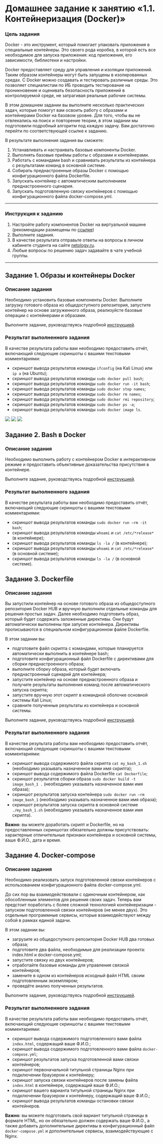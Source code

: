 # Домашнее задание к занятию «1.1. Контейнеризация (Docker)»

### Цель задания

Docker - это инструмент, который помогает упаковать приложения в специальные контейнеры. Это своего рода коробка, в которой есть все необходимое для запуска приложения: код приложения, его зависимости, библиотеки и настройки.

Docker предоставляет среду для управления и изоляции приложений. Таким образом контейнеры могут быть запущены в изолированных средах. С Docker можно создавать и тестировать различные среды. Это позволяет специалистам по ИБ проводить тестирование на проникновение и оценивать безопасность приложений в контролируемой среде, не затрагивая реальные рабочие системы.

В этом домашнем задании вы выполните несколько практических задач, которые помогут вам освоить работу с образами и контейнерами Docker на базовом уровне. Для того, чтобы вы не отвлекались на поиск и повторение теории, в этом задании мы подготовили подробный алгоритм под каждую задачу. Вам достаточно перейти по соответствующей ссылке к заданию.

В результате выполнения задания вы сможете:

1. Устанавливать и настраивать базовые компоненты Docker.
2. Выполнять базовые приёмы работы с образами и контейнерами.
3. Работать с командами bash и сравнивать результаты из контейнера с результатами команд в основной системе.
4. Собирать преднастроенные образы Docker с помощью конфигурационного файла Dockerfile.
5. Запускать контейнер с автоматическим выполнением преднастроенного сценария.
6. Запускать подготовленную связку контейнеров с помощью конфигурационного файла docker-compose.yml.

-----

### Инструкция к заданию

1. Настройте работу компонентов Docker на виртуальной машине (рекомендации размещены по [ссылке](https://github.com/netology-code/ibdev-homeworks/blob/master/01_docker_new/instr_linux.md))
2. Выполните задания.
3. В качестве результата отправьте ответы на вопросы в личном кабинете студента на сайте [netology.ru](https://netology.ru).
4. Любые вопросы по решению задач задавайте в чате учебной группы.

------

## Задание 1. Образы и контейнеры Docker

### Описание задания

Необходимо установить базовые компоненты Docker. Выполните загрузку готового образа из общедоступного репозитория, запустите контейнер на основе загруженного образа, реализуйсте базовые операции с контейнерами и образами.

Выполните задание, руководствуясь подробной [инструкцией](https://github.com/netology-code/ibdev-homeworks/blob/master/01_docker_new/task/docker.md).

### Результат выполненного задания

В качестве результата работы вам необходимо предоставить отчёт, включающий следующие скриншоты с вашими текстовыми комментариями:
- скриншот вывода результатов команды `ifconfig` (на Kali Linux) или `ip a` (на Ubuntu);
- скриншот вывода результатов команды `sudo docker pull bash`;
- скриншот вывода результатов команды `sudo docker run -it bash`;
- скриншот вывода результатов команды `sudo docker stop names`;
- скриншот вывода результатов команды `sudo docker rm names`;
- скриншот вывода результатов команды `sudo docker rmi repository`;
- скриншот вывода результатов команды `sudo docker ps -a`;
- скриншот вывода результатов команды `sudo docker image ls`.

![](./001.jpg)
![](./002.jpg)
![](./003.jpg)


## Задание 2. Bash в Docker

### Описание задания

Необходимо выполнить работу с контейнером Docker в интерактивном режиме и предоставить объективные доказательства присутствия в контейнере.

Выполните задание, руководствуясь подробной [инструкцией](https://github.com/netology-code/ibdev-homeworks/blob/master/01_docker_new/task/bash.md).

### Результат выполненного задания

В качестве результата работы вам необходимо предоставить отчёт, включающий следующие скриншоты с вашими текстовыми комментариями:
- скриншот вывода результатов команды `sudo docker run –rm -it bash`;
- скриншот вывода результатов команды `whoami` и `cat /etc/*release*` (в контейнере);
- скриншот вывода результатов команды `ls -la /` (в контейнере);
- скриншот вывода результатов команды `whoami` и `cat /etc/*release*` (в основной системе);
- скриншот вывода результатов команды `ls -la /` (в основной системе).

## Задание 3. Dockerfile

### Описание задания

Вы запустили контейнер на основе готового образа из общедоступного репозитория Docker HUB и вручную выполнили отдельные команды для решения простых задач. Далее необходимо подготовить образ, который будет содержать заложенные директивы. Они будут автоматически выполнены при запуске контейнера. Директивы прописываются в специальном конфигурационном файле Dockerfile.

В этом задании вы:
- подготовите файл скрипта с командами, которые планируется автоматически выполнить в контейнере bash;
- подготовите конфигурационный файл Dockerfile с директивами для сборки преднастроенного образа;
- выполните сборку образа, который будет включать преднастроенный сценарий для контейнера;
- запустите контейнер на основе преднастроенного образа и получите результаты выполнения команд после автоматического запуска скрипта;
- запустите вручную этот скрипт в командной оболочке основной системы Kali Linux;
- сравните полученные результаты из контейнера и основной системы.

Выполните задание, руководствуясь подробной [инструкцией](https://github.com/netology-code/ibdev-homeworks/blob/master/01_docker_new/task/dockerfile.md).

### Результат выполненного задания

В качестве результата работы вам необходимо предоставить отчёт, включающий следующие скриншоты с вашими текстовыми комментариями:
- скриншот вывода содержимого файла скрипта `cat my_bash_1.sh` (необходимо указывать назначенное вами имя скрипта);
- скриншот вывода содержимого файла Dockerfile `cat Dockerfile`;
- скриншот результатов сборки образа `sudo docker build -t image_bash_1 .` (необходимо указывать назначенное вами имя образа);
- скриншот результатов запуска контейнера `sudo docker run –rm image_bash_1` (необходимо указывать назначенное вами имя образа);
- скриншот результатов запуска скрипта в основной системе `./my_bash_1.sh` (необходимо указывать назначенное вами имя скрипта).

**Важно**: вы можете доработать скрипт и Dockerfile, но на предоставленных скриншотах обязательно должны присутствовать: характерные отличительные признаки контейнера и основной системы, ваше Ф.И.О., дата и время.

## Задание 4. Docker-compose

### Описание задания

Необходимо реализовать запуск подготовленной связки контейнеров с использованием конфигурационного файла docker-compose.yml.

До сих пор вы взаимодействовали с одиночным контейнером, как обособленным элементов для решения своих задач. Теперь вам предстоит поработать с более сложной технологией контейнеризации - запуском подготовленной связки контейнеров (не менее двух). Это отдельные программные сервисы, которые взаимодействуют между собой в рамках единой задачи. 

В этом задании вы:
- загрузите из общедоступного репозитория Docker HUB два готовых образа;
- подготовите два файла, необходимые для реализации проекта: index.html и docker-compose.yml;
- запустите связку из двух контейнеров;
- отработайте базовые команды для управления связкой контейнеров;
- замените в одном из контейнеров исходный файл HTML своим подготовленным экземпляром;
- проведёте анализ полученных результатов.

Выполните задание, руководствуясь подробной [инструкцией](https://github.com/netology-code/ibdev-homeworks/blob/master/01_docker_new/task/dockercompose.md).

### Результат выполненного задания

В качестве результата работы вам необходимо предоставить отчёт, включающий следующие скриншоты с вашими текстовыми комментариями:
- скриншот вывода содержимого подготовленного вами файла `index.html`, содержащий ваше Ф.И.О.;
- скриншот вывода содержимого подготовленного вами файла `docker-compose.yml`;
- скриншот результатов запуска подготовленной вами связки контейнеров;
- скриншот первоначальной титульной страницы Nginx при подключении браузером к контейнеру;
- скриншот запуска связки контейнеров после замены файла `index.html` в контейнере, содержащий ваше Ф.И.О.;
- скриншот вашего варианта титульной страницы Nginx при подключении браузером к контейнеру, содержащий ваше Ф.И.О.;
- скриншот вывода результатов команды остановки связки контейнеров.

**Важно**: вы можете подготовить свой вариант титульной страницы в формате HTML, но он обязательно должен содержать ваше Ф.И.О., а также добавить дополнительные директивы в конфигурационный файл `docker-compose.yml` и дополнительные сервисы, взаимодействующие с Nginx.
